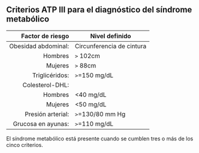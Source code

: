 ## Criterios ATP III para el diagnóstico del síndrome metabólico

| **Factor de riesgo** | **Nivel definido** |
| -: | --- |
| Obesidad abdominal: | Circunferencia de cintura |
| Hombres | `>` 102cm |
| Mujeres | `>` 88cm |
| Triglicéridos: | `>`=150 mg/dL |
| Colesterol-DHL: | |
| Hombres | <40 mg/dL |
| Mujeres | <50 mg/dL |
| Presión arterial: | `>`=130/80 mm Hg |
| Grucosa en ayunas: | `>`=110 mg/dL |

El síndrome metabólico está presente cuando se cumblen tres o más de los cinco criterios.
